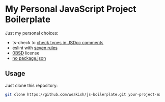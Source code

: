 # My Personal JavaScript Project Boilerplate

Just my personal choices:

- ts-check to [check types in JSDoc comments][ts-check]
- eslint with [seven rules][eslint]
- [0BSD] license
- [no package.json]

[ts-check]: https://mmap.page/dive-into/ts-check/ "Fight for Type Safety. Stand with JavaScript."
[eslint]: https://mmap.page/dive-into/eslint/ "An Optioned Guide to ESLint"
[0BSD]: https://landley.net/toybox/license.html "Why 0BSD?"
[no package.json]: https://deno.land/std/manual.md "Comparison to Node.js"

## Usage

Just clone this repository:

```sh
git clone https://github.com/weakish/js-boilerplate.git your-project-name
```